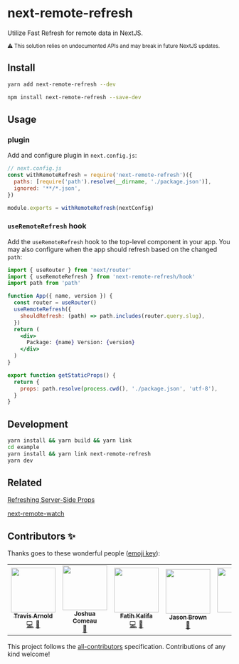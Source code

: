 # next-remote-refresh

Utilize Fast Refresh for remote data in NextJS.

<small>
⚠️ This solution relies on undocumented APIs and may break in future NextJS updates.
</small>

## Install

```bash
yarn add next-remote-refresh --dev
```

```bash
npm install next-remote-refresh --save-dev
```

## Usage

### plugin

Add and configure plugin in `next.config.js`:

```js
// next.config.js
const withRemoteRefresh = require('next-remote-refresh')({
  paths: [require('path').resolve(__dirname, './package.json')],
  ignored: '**/*.json',
})

module.exports = withRemoteRefresh(nextConfig)
```

### `useRemoteRefresh` hook

Add the `useRemoteRefresh` hook to the top-level component in your app. You may also configure when the app should refresh based on the changed `path`:

```jsx
import { useRouter } from 'next/router'
import { useRemoteRefresh } from 'next-remote-refresh/hook'
import path from 'path'

function App({ name, version }) {
  const router = useRouter()
  useRemoteRefresh({
    shouldRefresh: (path) => path.includes(router.query.slug),
  })
  return (
    <div>
      Package: {name} Version: {version}
    </div>
  )
}

export function getStaticProps() {
  return {
    props: path.resolve(process.cwd(), './package.json', 'utf-8'),
  }
}
```

## Development

```bash
yarn install && yarn build && yarn link
cd example
yarn install && yarn link next-remote-refresh
yarn dev
```

## Related

[Refreshing Server-Side Props](https://www.joshwcomeau.com/nextjs/refreshing-server-side-props/)

[next-remote-watch](https://github.com/hashicorp/next-remote-watch)

## Contributors ✨

Thanks goes to these wonderful people ([emoji key](https://allcontributors.org/docs/en/emoji-key)):

<!-- ALL-CONTRIBUTORS-LIST:START - Do not remove or modify this section -->
<!-- prettier-ignore-start -->
<!-- markdownlint-disable -->
<table>
  <tr>
    <td align="center"><a href="https://github.com/souporserious"><img src="https://avatars.githubusercontent.com/u/2762082?v=4?s=100" width="100px;" alt=""/><br /><sub><b>Travis Arnold</b></sub></a><br /><a href="https://github.com/souporserious/next-remote-refresh/commits?author=souporserious" title="Code">💻</a> <a href="https://github.com/souporserious/next-remote-refresh/commits?author=souporserious" title="Documentation">📖</a></td>
    <td align="center"><a href="https://github.com/joshwcomeau"><img src="https://avatars.githubusercontent.com/u/6692932?v=4?s=100" width="100px;" alt=""/><br /><sub><b>Joshua Comeau</b></sub></a><br /><a href="#ideas-joshwcomeau" title="Ideas, Planning, & Feedback">🤔</a></td>
    <td align="center"><a href="https://fatihkalifa.com"><img src="https://avatars.githubusercontent.com/u/1614415?v=4?s=100" width="100px;" alt=""/><br /><sub><b>Fatih Kalifa</b></sub></a><br /><a href="https://github.com/souporserious/next-remote-refresh/commits?author=pveyes" title="Code">💻</a> <a href="https://github.com/souporserious/next-remote-refresh/commits?author=pveyes" title="Documentation">📖</a></td>
    <td align="center"><a href="https://codedaily.io"><img src="https://avatars.githubusercontent.com/u/1714673?v=4?s=100" width="100px;" alt=""/><br /><sub><b>Jason Brown</b></sub></a><br /><a href="https://github.com/souporserious/next-remote-refresh/commits?author=browniefed" title="Documentation">📖</a></td>
    <td align="center"><a href="https://paco.sh"><img src="https://avatars.githubusercontent.com/u/34928425?v=4?s=100" width="100px;" alt=""/><br /><sub><b>Paco</b></sub></a><br /><a href="https://github.com/souporserious/next-remote-refresh/commits?author=pacocoursey" title="Code">💻</a></td>
  </tr>
</table>

<!-- markdownlint-restore -->
<!-- prettier-ignore-end -->

<!-- ALL-CONTRIBUTORS-LIST:END -->

This project follows the [all-contributors](https://github.com/all-contributors/all-contributors) specification. Contributions of any kind welcome!
